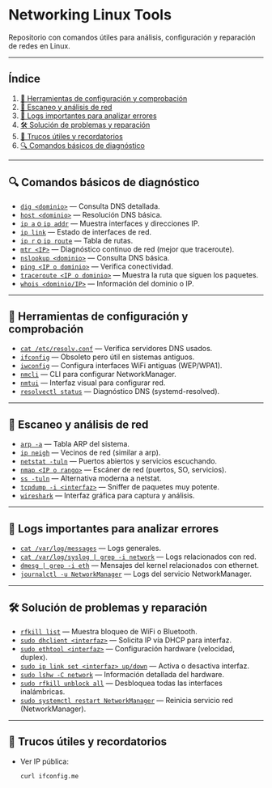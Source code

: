 # Networking Linux Tools

Repositorio con comandos útiles para análisis, configuración y reparación de redes en Linux.

---

## Índice

1. [🧰 Herramientas de configuración y comprobación](./docs/herramientas.md)  
2. [📡 Escaneo y análisis de red](./docs/escaneo.md)  
3. [📄 Logs importantes para analizar errores](./docs/logs.md)  
4. [🛠️ Solución de problemas y reparación](./docs/reparacion.md)  
5. [🎯 Trucos útiles y recordatorios](./docs/trucos.md)  
6. [🔍 Comandos básicos de diagnóstico](./docs/basicos.md)

---

## 🔍 Comandos básicos de diagnóstico

- [`dig <dominio>`](./docs/basicos.md#dig) — Consulta DNS detallada.  
- [`host <dominio>`](./docs/basicos.md#host) — Resolución DNS básica.  
- [`ip a` o `ip addr`](./docs/basicos.md#ip-a) — Muestra interfaces y direcciones IP.  
- [`ip link`](./docs/basicos.md#ip-link) — Estado de interfaces de red.  
- [`ip r` o `ip route`](./docs/basicos.md#ip-r) — Tabla de rutas.  
- [`mtr <IP>`](./docs/basicos.md#mtr) — Diagnóstico continuo de red (mejor que traceroute).  
- [`nslookup <dominio>`](./docs/basicos.md#nslookup) — Consulta DNS básica.  
- [`ping <IP o dominio>`](./docs/basicos.md#ping) — Verifica conectividad.  
- [`traceroute <IP o dominio>`](./docs/basicos.md#traceroute) — Muestra la ruta que siguen los paquetes.  
- [`whois <dominio/IP>`](./docs/basicos.md#whois) — Información del dominio o IP.

---

## 🧰 Herramientas de configuración y comprobación

- [`cat /etc/resolv.conf`](./docs/herramientas.md#cat-etc-resolv-conf) — Verifica servidores DNS usados.  
- [`ifconfig`](./docs/herramientas.md#ifconfig) — Obsoleto pero útil en sistemas antiguos.  
- [`iwconfig`](./docs/herramientas.md#iwconfig) — Configura interfaces WiFi antiguas (WEP/WPA1).  
- [`nmcli`](./docs/herramientas.md#nmcli) — CLI para configurar NetworkManager.  
- [`nmtui`](./docs/herramientas.md#nmtui) — Interfaz visual para configurar red.  
- [`resolvectl status`](./docs/herramientas.md#resolvectl-status) — Diagnóstico DNS (systemd-resolved).

---

## 📡 Escaneo y análisis de red

- [`arp -a`](./docs/escaneo.md#arp-a) — Tabla ARP del sistema.  
- [`ip neigh`](./docs/escaneo.md#ip-neigh) — Vecinos de red (similar a arp).  
- [`netstat -tuln`](./docs/escaneo.md#netstat) — Puertos abiertos y servicios escuchando.  
- [`nmap <IP o rango>`](./docs/escaneo.md#nmap) — Escáner de red (puertos, SO, servicios).  
- [`ss -tuln`](./docs/escaneo.md#ss) — Alternativa moderna a netstat.  
- [`tcpdump -i <interfaz>`](./docs/escaneo.md#tcpdump) — Sniffer de paquetes muy potente.  
- [`wireshark`](./docs/escaneo.md#wireshark) — Interfaz gráfica para captura y análisis.

---

## 📄 Logs importantes para analizar errores

- [`cat /var/log/messages`](./docs/logs.md#var-log-messages) — Logs generales.  
- [`cat /var/log/syslog | grep -i network`](./docs/logs.md#var-log-syslog) — Logs relacionados con red.  
- [`dmesg | grep -i eth`](./docs/logs.md#dmesg) — Mensajes del kernel relacionados con ethernet.  
- [`journalctl -u NetworkManager`](./docs/logs.md#journalctl-networkmanager) — Logs del servicio NetworkManager.

---

## 🛠️ Solución de problemas y reparación

- [`rfkill list`](./docs/reparacion.md#rfkill-list) — Muestra bloqueo de WiFi o Bluetooth.  
- [`sudo dhclient <interfaz>`](./docs/reparacion.md#sudo-dhclient) — Solicita IP vía DHCP para interfaz.  
- [`sudo ethtool <interfaz>`](./docs/reparacion.md#sudo-ethtool) — Configuración hardware (velocidad, duplex).  
- [`sudo ip link set <interfaz> up/down`](./docs/reparacion.md#sudo-ip-link-set) — Activa o desactiva interfaz.  
- [`sudo lshw -C network`](./docs/reparacion.md#sudo-lshw) — Información detallada del hardware.  
- [`sudo rfkill unblock all`](./docs/reparacion.md#sudo-rfkill-unblock) — Desbloquea todas las interfaces inalámbricas.  
- [`sudo systemctl restart NetworkManager`](./docs/reparacion.md#sudo-systemctl-restart) — Reinicia servicio red (NetworkManager).

---

## 🎯 Trucos útiles y recordatorios

- Ver IP pública:  
  ```bash
  curl ifconfig.me

